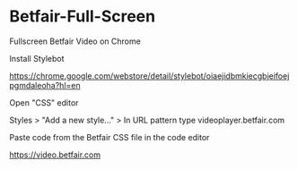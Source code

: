 # Betfair-Full-Screen 

Fullscreen Betfair Video on Chrome

Install Stylebot

https://chrome.google.com/webstore/detail/stylebot/oiaejidbmkiecgbjeifoejpgmdaleoha?hl=en

Open "CSS" editor

Styles > "Add a new style..." > In URL pattern type videoplayer.betfair.com

Paste code from the Betfair CSS file in the code editor

https://video.betfair.com 
